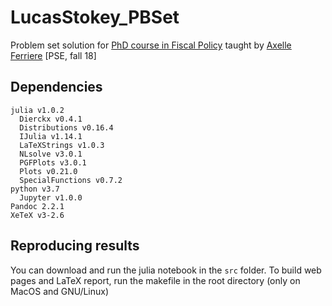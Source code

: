 # LucasStokey_PBSet
Problem set solution for [PhD course in Fiscal Policy](https://sites.google.com/a/nyu.edu/axelleferriere/teaching) taught by [Axelle Ferriere](https://sites.google.com/a/nyu.edu/axelleferriere/home) [PSE, fall 18]

## Dependencies
```
julia v1.0.2
  Dierckx v0.4.1
  Distributions v0.16.4
  IJulia v1.14.1
  LaTeXStrings v1.0.3
  NLsolve v3.0.1
  PGFPlots v3.0.1
  Plots v0.21.0
  SpecialFunctions v0.7.2
python v3.7
  Jupyter v1.0.0
Pandoc 2.2.1
XeTeX v3-2.6
```

## Reproducing results
You can download and run the julia notebook in the `src` folder. To build web pages and LaTeX report, run the makefile in the root directory (only on MacOS and GNU/Linux)
